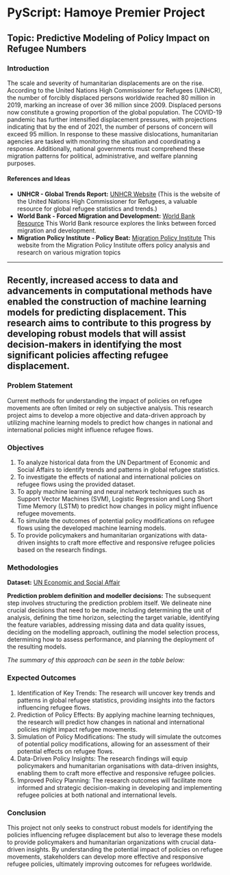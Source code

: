 # PyScript: Hamoye Premier Project

## Topic: Predictive Modeling of Policy Impact on Refugee Numbers

### Introduction

The scale and severity of humanitarian displacements are on the rise. According to the United Nations High Commissioner for Refugees (UNHCR), the number of forcibly displaced persons worldwide reached 80 million in 2019, marking an increase of over 36 million since 2009. Displaced persons now constitute a growing proportion of the global population. The COVID-19 pandemic has further intensified displacement pressures, with projections indicating that by the end of 2021, the number of persons of concern will exceed 95 million. In response to these massive dislocations, humanitarian agencies are tasked with monitoring the situation and coordinating a response. Additionally, national governments must comprehend these migration patterns for political, administrative, and welfare planning purposes.

#### References and Ideas

- **UNHCR - Global Trends Report:** [UNHCR Website](https://www.unhcr.org/)
  (This is the 
website of the United Nations High Commissioner for Refugees, a 
valuable resource for global refugee statistics and trends.)
- **World Bank - Forced Migration and Development:** [World Bank Resource](https://www.worldbank.org/en/results/2023/07/27/tackling-forced-displacement-as-a-development-challenge)
  This World Bank resource 
explores the links between forced migration and development.
- **Migration Policy Institute - Policy Beat:** [Migration Policy Institute](https://www.migrationpolicy.org/)
  This website from the Migration 
Policy Institute offers policy analysis and research on various migration 
topics

---
Recently, increased access to data and advancements in computational methods have enabled the construction of machine learning models for predicting displacement. This research aims to contribute to this progress by developing robust models that will assist decision-makers in identifying the most significant policies affecting refugee displacement.
---

### Problem Statement

Current methods for understanding the impact of policies on refugee movements are often limited or rely on subjective analysis. This research project aims to develop a more objective and data-driven approach by utilizing machine learning models to predict how changes in national and international policies might influence refugee flows.

### Objectives

1. To analyze historical data from the UN Department of Economic and Social Affairs to identify trends and patterns in global refugee statistics.
2. To investigate the effects of national and international policies on refugee flows using the provided dataset.
3. To apply machine learning and neural network techniques such as Support Vector Machines (SVM), Logistic Regression and Long Short Time Memory (LSTM) to predict how changes in policy might influence refugee movements.
4. To simulate the outcomes of potential policy modifications on refugee flows using the developed machine learning models.
5. To provide policymakers and humanitarian organizations with data-driven insights to craft more effective and responsive refugee policies based on the research findings.

### Methodologies

**Dataset:** [UN Economic and Social Affair](https://unstats-undesa.opendata.arcgis.com/datasets/059c8f2ce007428c9a1e8f11b9508852_0/explore?location=87.553304%2C56.254040%2C1.81)

**Prediction problem definition and modeller decisions:**
The subsequent step involves structuring the prediction problem itself. We delineate nine crucial decisions that need to be made, including determining the unit of analysis, defining the time horizon, selecting the target variable, identifying the feature variables, addressing missing data and data quality issues, deciding on the modelling approach, outlining the model selection process, determining how to assess performance, and planning the deployment of the resulting models.

*The summary of this approach can be seen in the table below:*

### Expected Outcomes

1. Identification of Key Trends: The research will uncover key trends and patterns in global refugee statistics, providing insights into the factors influencing refugee flows.
2. Prediction of Policy Effects: By applying machine learning techniques, the research will predict how changes in national and international policies might impact refugee movements.
3. Simulation of Policy Modifications: The study will simulate the outcomes of potential policy modifications, allowing for an assessment of their potential effects on refugee flows.
4. Data-Driven Policy Insights: The research findings will equip policymakers and humanitarian organisations with data-driven insights, enabling them to craft more effective and responsive refugee policies.
5. Improved Policy Planning: The research outcomes will facilitate more informed and strategic decision-making in developing and implementing refugee policies at both national and international levels.

### Conclusion

This project not only seeks to construct robust models for identifying the policies influencing refugee displacement but also to leverage these models to provide policymakers and humanitarian organizations with crucial data-driven insights. By understanding the potential impact of policies on refugee movements, stakeholders can develop more effective and responsive refugee policies, ultimately improving outcomes for refugees worldwide.
